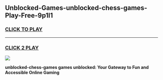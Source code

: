 
## Unblocked-Games-unblocked-chess-games-Play-Free-9p1l1
<h3>
<a href="https://premium76.site?title=unblocked-chess-games&ref=18A1">CLICK TO PLAY</a></h3>
<hr>

<h3>
<a href="https://premium76.site?title=unblocked-chess-games&ref=18A1">CLICK 2 PLAY</a>
  
</h3>

<a href="https://premium76.site?title=unblocked-chess-games&ref=18A1"><img src="https://clearcache.store/games.png"></a>


**unblocked-chess-games games unblocked: Your Gateway to Fun and Accessible Online Gaming**
